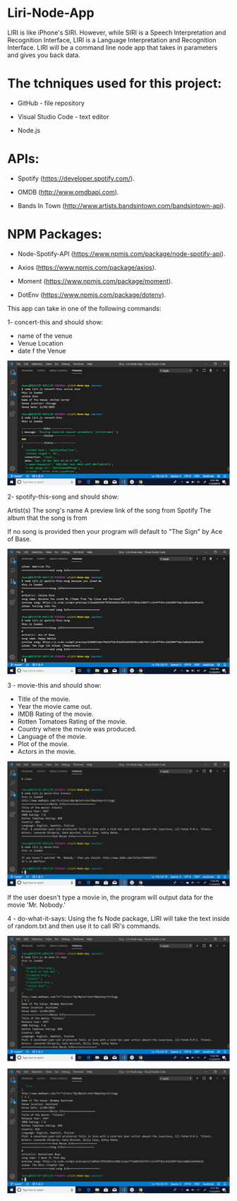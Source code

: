 # Liri-Node-App

LIRI is like iPhone's SIRI. However, while SIRI is a Speech Interpretation and Recognition Interface, LIRI is a Language Interpretation and Recognition Interface. LIRI will be a command line node app that takes in parameters and gives you back data.


# The tchniques used for this project:

  - GitHub - file repository

  - Visual Studio Code - text editor

  - Node.js

  # APIs:

   - Spotify (https://developer.spotify.com/).
   
   - OMDB (http://www.omdbapi.com).
   
   - Bands In Town (http://www.artists.bandsintown.com/bandsintown-api).
   
    
# NPM Packages:

  -  Node-Spotify-API (https://www.npmjs.com/package/node-spotify-api).
   
   - Axios (https://www.npmjs.com/package/axios).	
      
   - Moment (https://www.npmjs.com/package/moment).
   
   - DotEnv (https://www.npmjs.com/package/dotenv).



This app can take in one of the following commands:

1- concert-this and should show:


 - name of the venue
 - Venue Location
 - date f the Venue
  

![](images/image2.png)



2- spotify-this-song and should show:

Artist(s)
The song's name
A preview link of the song from Spotify
The album that the song is from

If no song is provided then your program will default to "The Sign" by Ace of Base.

![](images/image3.png)

3 - movie-this and should show:

- Title of the movie.
- Year the movie came out.
- IMDB Rating of the movie.
- Rotten Tomatoes Rating of the movie.
- Country where the movie was produced.
- Language of the movie.
- Plot of the movie.
- Actors in the movie.

![](images/image1.png)


If the user doesn't type a movie in, the program will output data for the movie 'Mr. Nobody.'



4 - do-what-it-says:
   Using the fs Node package, LIRI will take the text inside of random.txt and then use it to call IRI's commands.
   

![](images/image4.png)


![](images/image5.png)
